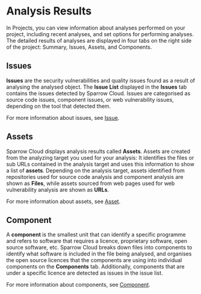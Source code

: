 # Analysis Results

In Projects, you can view information about analyses performed on your project, including recent analyses, and set options for performing analyses. The detailed results of analyses are displayed in four tabs on the right side of the project: Summary, Issues, Assets, and Components.

## Issues

**Issues** are the security vulnerabilities and quality issues found as a result of analysing the analysed object. The **Issue List** displayed in the **Issues** tab contains the issues detected by Sparrow Cloud. Issues are categorised as source code issues, component issues, or web vulnerability issues, depending on the tool that detected them.

For more information about issues, see [Issue](issue.md).

## Assets

Sparrow Cloud displays analysis results called **Assets**. Assets are created from the analyzing target you used for your analysis: It identifies the files or sub URLs contained in the analysis target and uses this information to show a list of **assets**. Depending on the analysis target, assets identified from repositories used for source code analysis and component analysis are shown as **Files**, while assets sourced from web pages used for web vulnerability analysis are shown as **URLs**.

For more information about assets, see [Asset](asset.md).

## Component

A **component** is the smallest unit that can identify a specific programme and refers to software that requires a licence, proprietary software, open source software, etc. Sparrow Cloud breaks down files into components to identify what software is included in the file being analysed, and organises the open source licences that the components are using into individual components on the **Components** tab. Additionally, components that are under a specific licence are detected as issues in the issue list.

For more information about components, see [Component](component.md).

